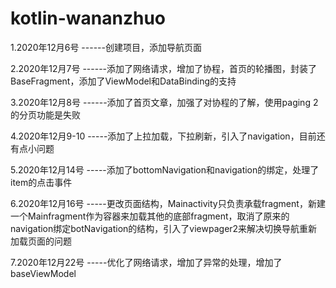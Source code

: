 # kotlin-wananzhuo
1.2020年12月6号 ------创建项目，添加导航页面 

2.2020年12月7号 ------添加了网络请求，增加了协程，首页的轮播图，封装了BaseFragment，添加了ViewModel和DataBinding的支持

3.2020年12月8号 ------添加了首页文章，加强了对协程的了解，使用paging 2 的分页功能是失败

4.2020年12月9-10 -----添加了上拉加载，下拉刷新，引入了navigation，目前还有点小问题

5.2020年12月14号 -----添加了bottomNavigation和navigation的绑定，处理了item的点击事件

6.2020年12月16号 -----更改页面结构，Mainactivity只负责承载fragment，新建一个Mainfragment作为容器来加载其他的底部fragment，取消了原来的navigation绑定botNavigation的结构，引入了viewpager2来解决切换导航重新加载页面的问题

7.2020年12月22号 -----优化了网络请求，增加了异常的处理，增加了baseViewModel
